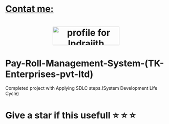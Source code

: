 # <a href="https://www.linkedin.com/in/indrajith-ekanayake/">Contat me:</a>
<h1 align="middle"><a href="https://stackexchange.com/users/11078123/indrajith-ekanayake"><img src="https://stackexchange.com/users/flair/11078123.png" width="208" height="58" alt="profile for Indrajith Ekanayake on Stack Exchange, a network of free, community-driven Q&amp;A sites" title="profile for Indrajith Ekanayake on Stack Exchange, a network of free, community-driven Q&amp;A sites" /></a></h1>

# Pay-Roll-Management-System-(TK-Enterprises-pvt-ltd)
Completed project with Applying SDLC steps.(System Development Life Cycle)

# Give a star if this usefull :star:  :star:  :star:  
